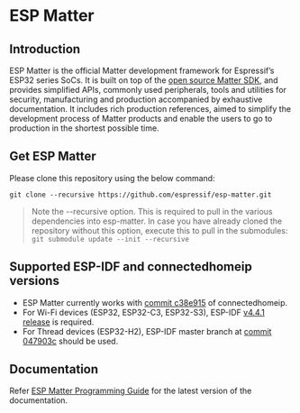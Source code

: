 # ESP Matter

## Introduction

ESP Matter is the official Matter development framework for Espressif’s ESP32 series SoCs. It is built on top of the [open source Matter SDK](https://github.com/project-chip/connectedhomeip/), and provides simplified APIs, commonly used peripherals, tools and utilities for security, manufacturing and production accompanied by exhaustive documentation. It includes rich production references, aimed to simplify the development process of Matter products and enable the users to go to production in the shortest possible time.


## Get ESP Matter

Please clone this repository using the below command:

```
git clone --recursive https://github.com/espressif/esp-matter.git
```

> Note the --recursive option. This is required to pull in the various dependencies into esp-matter. In case you have already cloned the repository without this option, execute this to pull in the submodules: `git submodule update --init --recursive`


## Supported ESP-IDF and connectedhomeip versions

- ESP Matter currently works with [commit c38e915](https://github.com/project-chip/connectedhomeip/commit/c38e915) of connectedhomeip.
- For Wi-Fi devices (ESP32, ESP32-C3, ESP32-S3), ESP-IDF [v4.4.1 release](https://github.com/espressif/esp-idf/releases/tag/v4.4.1) is required.
- For Thread devices (ESP32-H2), ESP-IDF master branch at [commit 047903c](https://github.com/espressif/esp-idf/commit/047903c) should be used.


## Documentation

Refer [ESP Matter Programming Guide](https://docs.espressif.com/projects/esp-matter/en/main/) for the latest version of the documentation.
